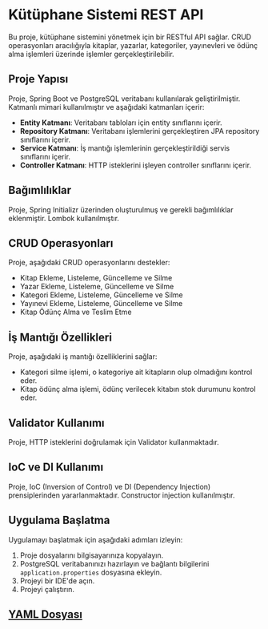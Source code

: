 # Kütüphane Sistemi REST API

Bu proje, kütüphane sistemini yönetmek için bir RESTful API sağlar. CRUD operasyonları aracılığıyla kitaplar, yazarlar, kategoriler, yayınevleri ve ödünç alma işlemleri üzerinde işlemler gerçekleştirilebilir.

## Proje Yapısı

Proje, Spring Boot ve PostgreSQL veritabanı kullanılarak geliştirilmiştir. Katmanlı mimari kullanılmıştır ve aşağıdaki katmanları içerir:

- **Entity Katmanı**: Veritabanı tabloları için entity sınıflarını içerir.
- **Repository Katmanı**: Veritabanı işlemlerini gerçekleştiren JPA repository sınıflarını içerir.
- **Service Katmanı**: İş mantığı işlemlerinin gerçekleştirildiği servis sınıflarını içerir.
- **Controller Katmanı**: HTTP isteklerini işleyen controller sınıflarını içerir.

## Bağımlılıklar

Proje, Spring Initializr üzerinden oluşturulmuş ve gerekli bağımlılıklar eklenmiştir. Lombok kullanılmıştır.

## CRUD Operasyonları

Proje, aşağıdaki CRUD operasyonlarını destekler:

- Kitap Ekleme, Listeleme, Güncelleme ve Silme
- Yazar Ekleme, Listeleme, Güncelleme ve Silme
- Kategori Ekleme, Listeleme, Güncelleme ve Silme
- Yayınevi Ekleme, Listeleme, Güncelleme ve Silme
- Kitap Ödünç Alma ve Teslim Etme

## İş Mantığı Özellikleri

Proje, aşağıdaki iş mantığı özelliklerini sağlar:

- Kategori silme işlemi, o kategoriye ait kitapların olup olmadığını kontrol eder.
- Kitap ödünç alma işlemi, ödünç verilecek kitabın stok durumunu kontrol eder.

## Validator Kullanımı

Proje, HTTP isteklerini doğrulamak için Validator kullanmaktadır.

## IoC ve DI Kullanımı

Proje, IoC (Inversion of Control) ve DI (Dependency Injection) prensiplerinden yararlanmaktadır. Constructor injection kullanılmıştır.

## Uygulama Başlatma

Uygulamayı başlatmak için aşağıdaki adımları izleyin:

1. Proje dosyalarını bilgisayarınıza kopyalayın.
2. PostgreSQL veritabanınızı hazırlayın ve bağlantı bilgilerini `application.properties` dosyasına ekleyin.
3. Projeyi bir IDE'de açın.
4. Projeyi çalıştırın.

## [YAML Dosyası](LibraryController_openapi)